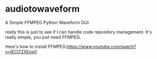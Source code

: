 # audiotowaveform
A Simple FFMPEG Python Waveform GUI

really this is just to see if I can handle code repository management.
It's really simple, you just need FFMPEG.

Here's how to install FFMPEG:https://www.youtube.com/watch?v=IECI72XEox0

